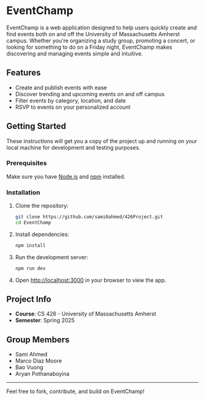 # EventChamp

EventChamp is a web application designed to help users quickly create and find events both on and off the University of Massachusetts Amherst campus. Whether you're organizing a study group, promoting a concert, or looking for something to do on a Friday night, EventChamp makes discovering and managing events simple and intuitive.

## Features

- Create and publish events with ease
- Discover trending and upcoming events on and off campus
- Filter events by category, location, and date
- RSVP to events on your personalized account

## Getting Started

These instructions will get you a copy of the project up and running on your local machine for development and testing purposes.

### Prerequisites

Make sure you have [Node.js](https://nodejs.org/) and [npm](https://www.npmjs.com/) installed.

### Installation

1. Clone the repository:
   ```bash
   git clone https://github.com/sami0ahmed/426Project.git
   cd EventChamp
   ```

2. Install dependencies:
   ```bash
   npm install
   ```

3. Run the development server:
   ```bash
   npm run dev
   ```

4. Open [http://localhost:3000](http://localhost:3000) in your browser to view the app.

## Project Info

- **Course**: CS 426 - University of Massachusetts Amherst
- **Semester**: Spring 2025

## Group Members

- Sami Ahmed
- Marco Diaz Moore
- Bao Vuong
- Aryan Pothanaboyina

---

Feel free to fork, contribute, and build on EventChamp!
